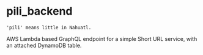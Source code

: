 # pili_backend

```
'pili' means little in Nahuatl.
```

AWS Lambda based GraphQL endpoint for a simple Short URL service, with an attached DynamoDB table.
